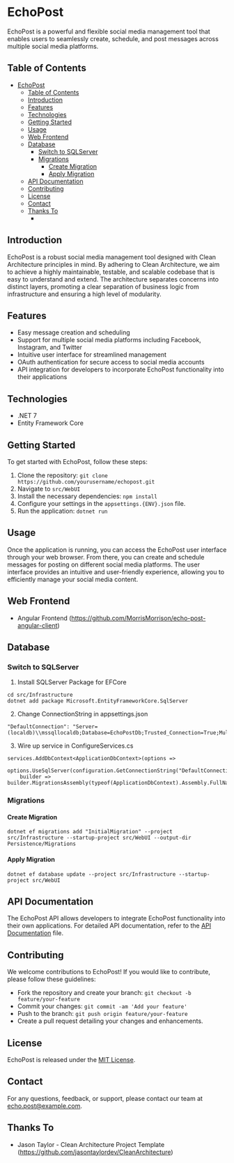 # EchoPost

EchoPost is a powerful and flexible social media management tool that enables users to seamlessly create, schedule, and post messages across multiple social media platforms.

## Table of Contents

- [EchoPost](#echopost)
  - [Table of Contents](#table-of-contents)
  - [Introduction](#introduction)
  - [Features](#features)
  - [Technologies](#technologies)
  - [Getting Started](#getting-started)
  - [Usage](#usage)
  - [Web Frontend](#web-frontend)
  - [Database](#database)
    - [Switch to SQLServer](#switch-to-sqlserver)
    - [Migrations](#migrations)
      - [Create Migration](#create-migration)
      - [Apply Migration](#apply-migration)
  - [API Documentation](#api-documentation)
  - [Contributing](#contributing)
  - [License](#license)
  - [Contact](#contact)
  - [Thanks To](#thanks-to)
    - [](#)

## Introduction

EchoPost is a robust social media management tool designed with Clean Architecture principles in mind. By adhering to Clean Architecture, we aim to achieve a highly maintainable, testable, and scalable codebase that is easy to understand and extend. The architecture separates concerns into distinct layers, promoting a clear separation of business logic from infrastructure and ensuring a high level of modularity. 

## Features

- Easy message creation and scheduling
- Support for multiple social media platforms including Facebook, Instagram, and Twitter
- Intuitive user interface for streamlined management
- OAuth authentication for secure access to social media accounts
- API integration for developers to incorporate EchoPost functionality into their applications

## Technologies
- .NET 7
- Entity Framework Core

## Getting Started

To get started with EchoPost, follow these steps:

1. Clone the repository: `git clone https://github.com/yourusername/echopost.git`
2. Navigate to `src/WebUI`
3. Install the necessary dependencies: `npm install`
4. Configure your settings in the `appsettings.{ENV}.json` file.
5. Run the application: `dotnet run`

## Usage

Once the application is running, you can access the EchoPost user interface through your web browser. From there, you can create and schedule messages for posting on different social media platforms. The user interface provides an intuitive and user-friendly experience, allowing you to efficiently manage your social media content.

## Web Frontend
- Angular Frontend (https://github.com/MorrisMorrison/echo-post-angular-client)

## Database
### Switch to SQLServer
1. Install SQLServer Package for EFCore
```
cd src/Infrastructure
dotnet add package Microsoft.EntityFrameworkCore.SqlServer 
```
2. Change ConnectionString in appsettings.json
```
"DefaultConnection": "Server=(localdb)\\mssqllocaldb;Database=EchoPostDb;Trusted_Connection=True;MultipleActiveResultSets=true"
```
3.  Wire up service in ConfigureServices.cs 
```            
services.AddDbContext<ApplicationDbContext>(options =>
    options.UseSqlServer(configuration.GetConnectionString("DefaultConnection"),
    builder => builder.MigrationsAssembly(typeof(ApplicationDbContext).Assembly.FullName)));
```
### Migrations
#### Create Migration
```dotnet ef migrations add "InitialMigration" --project src/Infrastructure --startup-project src/WebUI --output-dir Persistence/Migrations```
#### Apply Migration
```dotnet ef database update --project src/Infrastructure --startup-project src/WebUI```

## API Documentation

The EchoPost API allows developers to integrate EchoPost functionality into their own applications. For detailed API documentation, refer to the [API Documentation](api-docs.md) file.

## Contributing

We welcome contributions to EchoPost! If you would like to contribute, please follow these guidelines:

- Fork the repository and create your branch: `git checkout -b feature/your-feature`
- Commit your changes: `git commit -am 'Add your feature'`
- Push to the branch: `git push origin feature/your-feature`
- Create a pull request detailing your changes and enhancements.

## License

EchoPost is released under the [MIT License](LICENSE).

## Contact

For any questions, feedback, or support, please contact our team at echo.post@example.com.


## Thanks To
- Jason Taylor - Clean Architecture Project Template (https://github.com/jasontaylordev/CleanArchitecture)
  
###